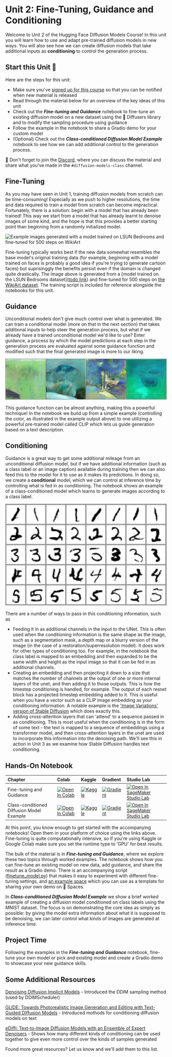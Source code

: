 # Unit 2: Fine-Tuning, Guidance and Conditioning

Welcome to Unit 2 of the Hugging Face Diffusion Models Course! In this unit you will learn how to use and adapt pre-trained diffusion models in new ways. You will also see how we can create diffusion models that take additional inputs as **conditioning** to control the generation process.

## Start this Unit :rocket:

Here are the steps for this unit:

- Make sure you've [signed up for this course](https://huggingface.us17.list-manage.com/subscribe?u=7f57e683fa28b51bfc493d048&id=ef963b4162) so that you can be notified when new material is released
- Read through the material below for an overview of the key ideas of this unit
- Check out the _**Fine-tuning and Guidance**_ notebook to fine-tune an existing diffusion model on a new dataset using the 🤗 Diffusers library and to modify the sampling procedure using guidance
- Follow the example in the notebook to share a Gradio demo for your custom model
- (Optional) Check out the _**Class-conditioned Diffusion Model Example**_ notebook to see how we can add additional control to the generation process.


:loudspeaker: Don't forget to join the [Discord](https://huggingface.co/join/discord), where you can discuss the material and share what you've made in the `#diffusion-models-class` channel.
 
## Fine-Tuning

As you may have seen in Unit 1, training diffusion models from scratch can be time-consuming! Especially as we push to higher resolutions, the time and data required to train a model from scratch can become impractical. Fortunately, there is a solution: begin with a model that has already been trained! This way we start from a model that has already learnt to denoise images of some kind, and the hope is that this provides a better starting point than beginning from a randomly initialized model.

![Example images generated with a model trained on LSUN Bedrooms and fine-tuned for 500 steps on WikiArt](https://api.wandb.ai/files/johnowhitaker/dm_finetune/2upaa341/media/images/Sample%20generations_501_d980e7fe082aec0dfc49.png)

Fine-tuning typically works best if the new data somewhat resembles the base model's original training data (for example, beginning with a model trained on faces is probably a good idea if you're trying to generate cartoon faces) but suprisinggly the benefits persist even if the domain is changed quite drastically. The image above is generated from a [model trained on the LSUN Bedrooms dataset]([todo link](https://huggingface.co/google/ddpm-bedroom-256)) and fine-tuned for 500 steps on [the WikiArt dataset](https://huggingface.co/datasets/huggan/wikiart). The training script is included for reference alongside the notebooks for this unit.

## Guidance

Unconditional models don't give much control over what is generated. We can train a conditional model (more on that in the next section) that takes additional inputs to help steer the generation process, but what if we already have a trained unconditional model we'd like to use? Enter guidance, a process by which the model predictions at each step in the generation process are evaluated against some guidance function and modified such that the final generated image is more to our liking. 

![guidance example image](guidance_eg.png)

This guidance function can be almost anything, making this a powerful technique! In the notebook we build up from a simple example (controlling the color, as illustrated in the example output above) to one utilizing a powerful pre-trained model called CLIP which lets us guide generation based on a text description. 

## Conditioning

Guidance is a great way to get some additional mileage from an unconditional diffusion model, but if we have additional information (such as a class label or an image caption) available during training then we can also feed this to the model for it to use as it makes its predictions. In doing so, we create a **conditional** model, which we can control at inference time by controlling what is fed in as conditioning. The notebook shows an example of a class-conditioned model which learns to generate images according to a class label. 

![conditioning example](conditional_digit_generation.png)

There are a number of ways to pass in this conditioning information, such as
- Feeding it in as additional channels in the input to the UNet. This is often used when the conditioning information is the same shape as the image, such as a segmentation mask, a depth map or a blurry version of the image (in the case of a restoration/superresolution model). It does work for other types of conditioning too. For example, in the notebook the class label is mapped to an embedding and then expanded to be the same width and height as the input image so that it can be fed in as additional channels.
- Creating an embedding and then projecting it down to a size that matches the number of channels at the output of one or more internal layers of the unet, and then adding it to those outputs. This is how the timestep conditioning is handled, for example. The output of each resnet block has a projected timestep embedding added to it. This is useful when you have a vector such as a CLIP image embedding as your conditioning information. A notable example is the ['Image Variations' version of Stable Diffusion](https://huggingface.co/spaces/lambdalabs/stable-diffusion-image-variations) which does exactly this.
- Adding cross-attention layers that can 'attend' to a sequence passed in as conditioning. This is most useful when the conditioning is in the form of some text - the text is mapped to a sequence of embeddings using a transformer model, and then cross-attention layers in the unet are used to incorporate this information into the denoising path. We'll see this in action in Unit 3 as we examine how Stable Diffusion handles text conditioning.


## Hands-On Notebook

| Chapter                                     | Colab                                                                                                                                                                                               | Kaggle                                                                                                                                                                                                   | Gradient                                                                                                                                                                               | Studio Lab                                                                                                                                                                                                   |
|:--------------------------------------------|:----------------------------------------------------------------------------------------------------------------------------------------------------------------------------------------------------|:---------------------------------------------------------------------------------------------------------------------------------------------------------------------------------------------------------|:---------------------------------------------------------------------------------------------------------------------------------------------------------------------------------------|:-------------------------------------------------------------------------------------------------------------------------------------------------------------------------------------------------------------|
| Fine-tuning and Guidance                                | [![Open In Colab](https://colab.research.google.com/assets/colab-badge.svg)](https://colab.research.google.com/github/huggingface/diffusion-models-class/blob/main/unit2/01_finetuning_and_guidance.ipynb)              | [![Kaggle](https://kaggle.com/static/images/open-in-kaggle.svg)](https://kaggle.com/kernels/welcome?src=https://github.com/huggingface/diffusion-models-class/blob/main/unit2/01_finetuning_and_guidance.ipynb)              | [![Gradient](https://assets.paperspace.io/img/gradient-badge.svg)](https://console.paperspace.com/github/huggingface/diffusion-models-class/blob/main/unit2/01_finetuning_and_guidance.ipynb)              | [![Open In SageMaker Studio Lab](https://studiolab.sagemaker.aws/studiolab.svg)](https://studiolab.sagemaker.aws/import/github/huggingface/diffusion-models-class/blob/main/unit2/01_finetuning_and_guidance.ipynb)              |
| Class-conditioned Diffusion Model Example                               | [![Open In Colab](https://colab.research.google.com/assets/colab-badge.svg)](https://colab.research.google.com/github/huggingface/diffusion-models-class/blob/main/unit2/02_class_conditioned_diffusion_model_example.ipynb)              | [![Kaggle](https://kaggle.com/static/images/open-in-kaggle.svg)](https://kaggle.com/kernels/welcome?src=https://github.com/huggingface/diffusion-models-class/blob/main/unit2/02_class_conditioned_diffusion_model_example.ipynb)              | [![Gradient](https://assets.paperspace.io/img/gradient-badge.svg)](https://console.paperspace.com/github/huggingface/diffusion-models-class/blob/main/unit2/02_class_conditioned_diffusion_model_example.ipynb)              | [![Open In SageMaker Studio Lab](https://studiolab.sagemaker.aws/studiolab.svg)](https://studiolab.sagemaker.aws/import/github/huggingface/diffusion-models-class/blob/main/unit2/02_class_conditioned_diffusion_model_example.ipynb)              |

At this point, you know enough to get started with the accompanying notebooks! Open them in your platform of choice using the links above. Fine-tuning is quite computationally intensive, so if you're using Kaggle or Google Colab make sure you set the runtime type to 'GPU' for best results.

The bulk of the material is in _**Fine-tuning and Guidance**_, where we explore these two topics through worked examples. The notebook shows how you can fine-tune an existing model on new data, add guidance, and share the result as a Gradio demo. There is an accompanying script ([finetune_model.py](https://github.com/huggingface/diffusion-models-class/blob/main/unit2/finetune_model.py)) that makes it easy to experiment with different fine-tuning settings, and [an example space](https://huggingface.co/spaces/johnowhitaker/color-guided-wikiart-diffusion) which you can use as a template for sharing your own demo on 🤗 Spaces. 

In _**Class-conditioned Diffusion Model Example**_ we show a brief worked example of creating a diffusion model conditioned on class labels using the MNIST dataset. The focus is on demonstrating the core idea as simply as possible: by giving the model extra information about what it is supposed to be denoising, we can later control what kinds of images are generated at inference time.

## Project Time

Following the examples in the _**Fine-tuning and Guidance**_ notebook, fine-tune your own model or pick and existing model and create a Gradio demo to showcase your new guidance skills. 

## Some Additional Resources

[Denoising Diffusion Implicit Models](https://arxiv.org/abs/2010.02502) - Introduced the DDIM sampling method (used by DDIMScheduler)
 
[GLIDE: Towards Photorealistic Image Generation and Editing with Text-Guided Diffusion Models](https://arxiv.org/abs/2112.10741) - Introduced mothods for conditioning diffusion models on text

[eDiffi: Text-to-Image Diffusion Models with an Ensemble of Expert Denoisers](https://arxiv.org/abs/2211.01324) - Shows how many different kinds of conditioning can be used together to give even more control over the kinds of samples generated

Found more great resources? Let us know and we'll add them to this list.
